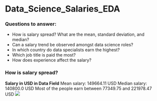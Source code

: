 # Data_Science_Salaries_EDA
### Questions to answer:
<ul>
<li>How is salary spread? What are the mean, standard deviation, and median?</li>
<li>Can a salary trend be observed amongst data science roles?</li>
<li>In which country do data specialists earn the highest?</li>
<li>Which job title is paid the most?</li>
<li>How does experience affect the salary?</li>
</ul>

### How is salary spread? 
 **Salary in USD in Data Field**
 Mean salary: 149664.11 USD
 Median salary: 140800.0 USD
 Most of the people earn between 77349.75 and 221978.47 USD
 <img src="https://media.licdn.com/dms/image/D4D22AQHmUoYaFfv_6A/feedshare-shrink_800/0/1715008751009?e=1721865600&v=beta&t=d7JleHKdIV-H4LZxILvnNnu5UWa4trAsWnzGTh5TWAI">
